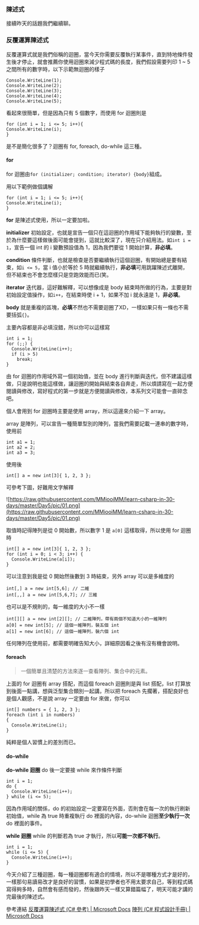 ### 陳述式

接續昨天的話題我們繼續聊。

### 反覆運算陳述式

反覆運算式就是我們俗稱的迴圈，當今天你需要反覆執行某事件，直到特地條件發生後才停止，就會推薦你使用迴圈來減少程式碼的長度，我們假設需要列印 1 ~ 5 之間所有的數字時，以下示範無迴圈的樣子

```
Console.WriteLine(1);
Console.WriteLine(2);
Console.WriteLine(3);
Console.WriteLine(4);
Console.WriteLine(5);
```

看起來很簡單，但是因為只有 5 個數字，而使用 for 迴圈則是

```
for (int i = 1; i <= 5; i++){
Console.WriteLine(i);
}
```

是不是簡化很多了？迴圈有 for, foreach, do-while 這三種。

#### for

for 迴圈由```for (initializer; condition; iterator) {body}```組成。

用以下範例做個講解

```
for (int i = 1; i <= 5; i++){
Console.WriteLine(i);
}
```

**for** 是陳述式使用，所以一定要加啦。

**initializer** 初始設定，也就是宣告一個只在這迴圈的作用域下能夠執行的變數，至於為什麼要這樣做後面可能會提到，這就比較深了，現在只介紹用法。如```int i = 1```，宣告一個 int 的 i 變數預設值為 1，因為我們要從 1 開始計算，**非必填**。

**condition** 條件判斷，也就是檢查是否要繼續執行這個迴圈，有開始總是要有結束，如```i <= 5```，當 i 值小於等於 5 時就繼續執行，**非必填**可用跳躍陳述式離開，但不結束也不會怎麼樣只是空跑效能而已(笑。

**iterator** 迭代器，這好難解釋，可以想像成是 body 結束時所做的行為，主要是對初始設定值操作，如```i++```，在結束時使 i + 1，如果不加 i 就永遠是 1，**非必填**。

**body** 就是重複的區塊，**必填**不然也不需要迴圈了XD，一樣如果只有一條也不需要括弧```{}```。

主要內容都是非必填沒錯，所以你可以這樣寫

```
int i = 1;
for (;;) {
  Console.WriteLine(i++);
  if (i > 5)
    break;
}
```

由 for 迴圈的作用域外寫一個初始值，並在 body 進行判斷與迭代，但不建議這樣做，只是說明也能這樣做，讓迴圈的開始與結束各自奔走，所以煩請寫在一起方便閱讀與修改，寫好程式的第一步就是方便閱讀與修改，本系列文可能會一直碎念吧。

個人會用到 for 迴圈時主要是使用 array，所以這邊來介紹一下 array。

array 是陣列，可以宣告一種簡單型別的陣列，當我們需要記載一連串的數字時，使用前

```
int a1 = 1;
int a2 = 2;
int a3 = 3;
```

使用後

```
int[] a = new int[3]{ 1, 2, 3 };
```

可參考下圖，好難用文字解釋

![https://raw.githubusercontent.com/MMiooiMM/learn-csharp-in-30-days/master/Day5/pic/01.png](https://raw.githubusercontent.com/MMiooiMM/learn-csharp-in-30-days/master/Day5/pic/01.png)

取值時記得陣列是從 0 開始數，所以數字 1 是 ```a[0]``` 這樣取得，所以使用 for 迴圈時

```
int[] a = new int[3]{ 1, 2, 3 };
for (int i = 0; i < 3; i++) {
  Console.WriteLine(a[i]);
}
```

可以注意到我是從 0 開始然後數到 3 時結束，另外 array 可以是多維度的

```
int[,] a = new int[5,6]; // 二維
int[,,] a = new int[5,6,7]; // 三維
```

也可以是不規則的，每一維度的大小不一樣

```
int[][] a = new int[2][]; // 二維陣列，帶有兩個不知道大小的一維陣列
a[0] = new int[5]; // 這個一維陣列，裝五個 int
a[1] = new int[6]; // 這個一維陣列，裝六個 int
```
任何陣列在使用前，都需要明確告知大小，詳細原因看之後有沒有機會說明。

#### foreach

>一個簡單且清楚的方法來逐一查看陣列、集合中的元素。

上面的 for 迴圈有 array 搭配，而這個 foreach 迴圈則是與 list 搭配，list 打算放到後面一點講，想與泛型集合類別一起講，所以把 foreach 先擱著，搭配良好也是個人觀感，不是說 array 一定要由 for 來做，你可以

```
int[] numbers = { 1, 2, 3 };
foreach (int i in numbers)
{
  Console.WriteLine(i);
}
```

純粹是個人習慣上的差別而已。

#### do-while

**do-while 迴圈** do 後一定要接 while 來作條件判斷

```
int i = 1;
do {
  Console.WriteLine(i++);
} while (i <= 5);
```

因為作用域的關係，do 的初始設定一定要寫在外面，否則會在每一次的執行刷新初始值，while 為 true 時重複執行 do 裡面的內容，do-while 迴圈**至少執行一次** do 裡面的事件。

**while 迴圈** while 的判斷若為 true 才執行，所以**可能一次都不執行**。

```
int i = 1;
while (i <= 5) {
  Console.WriteLine(i++);
}
```

今天介紹了三種迴圈，每一種迴圈都有適合的情境，所以不是哪種方式才是好的，一樣那句易讀易改才是良好的習慣，如果是初學者也不用太要求自己，等到程式碼寫得夠多時，自然會有感而發的，然後跟昨天一樣又算錯篇幅了，明天可能才講的完最後的陳述式。

參考連結
[反覆運算陳述式 (C# 參考) | Microsoft Docs]
[陣列 (C# 程式設計手冊) | Microsoft Docs]

[反覆運算陳述式 (C# 參考) | Microsoft Docs]: https://docs.microsoft.com/zh-tw/dotnet/csharp/language-reference/keywords/iteration-statements 
[陣列 (C# 程式設計手冊) | Microsoft Docs]: https://docs.microsoft.com/zh-tw/dotnet/csharp/programming-guide/arrays/